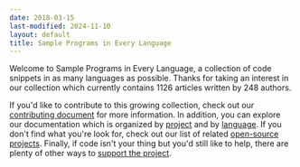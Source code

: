 ```yaml
---
date: 2018-03-15
last-modified: 2024-11-10
layout: default
title: Sample Programs in Every Language
---
```


Welcome to Sample Programs in Every Language, a collection of code snippets in as many languages as possible. Thanks for taking an interest in our collection which currently contains 1126 articles written by 248 authors.

If you'd like to contribute to this growing collection, check out our [contributing document](https://github.com/TheRenegadeCoder/sample-programs/blob/master/.github/CONTRIBUTING.md) for more information. In addition, you can explore our documentation which is organized by [project](/projects) and by [language](/languages). If you don't find what you're look for, check out our list of related [open-source projects](/related). Finally, if code isn't your thing but you'd still like to help, there are plenty of other ways to [support the project](https://therenegadecoder.com/updates/5-ways-you-can-support-the-renegade-coder/).